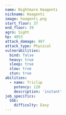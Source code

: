 ```yaml
---
name: Nightmare Haagenti
nickname: Haagenti
image: haagenti.png
start_floor: 37
end_floor: 39
agro: Sight
hp: 4053
attack_damage: 407
attack_type: Physical
vulnerabilities:
  bind: false
  heavy: true
  sleep: true
  slow: true
  stun: true
abilities:
  - name: Triclip
    potency: 120
    description: 'instant'
job_specifics:
  SGE:
    difficulty: Easy
---
```

